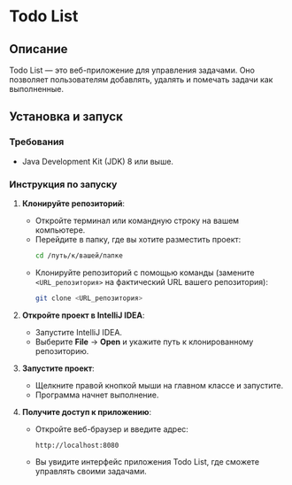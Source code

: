 # Todo List

## Описание

Todo List — это веб-приложение для управления задачами. Оно позволяет пользователям добавлять, удалять и помечать задачи как выполненные.

## Установка и запуск

### Требования

- Java Development Kit (JDK) 8 или выше.

### Инструкция по запуску

1. **Клонируйте репозиторий**:
   - Откройте терминал или командную строку на вашем компьютере.
   - Перейдите в папку, где вы хотите разместить проект:
     ```bash
     cd /путь/к/вашей/папке
     ```
   - Клонируйте репозиторий с помощью команды (замените `<URL_репозитория>` на фактический URL вашего репозитория):
     ```bash
     git clone <URL_репозитория>
     ```

2. **Откройте проект в IntelliJ IDEA**:
   - Запустите IntelliJ IDEA.
   - Выберите **File** → **Open** и укажите путь к клонированному репозиторию.

3. **Запустите проект**:
   - Щелкните правой кнопкой мыши на главном классе и запустите.
   - Программа начнет выполнение.

5. **Получите доступ к приложению**:
   - Откройте веб-браузер и введите адрес:
     ```
     http://localhost:8080
     ```
   - Вы увидите интерфейс приложения Todo List, где сможете управлять своими задачами.
